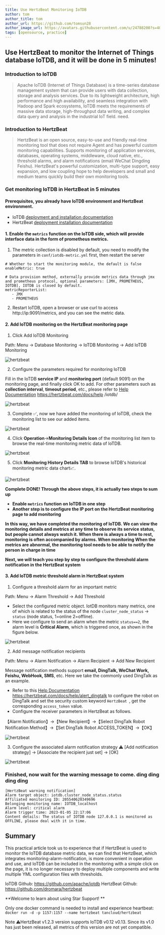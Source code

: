 ```yaml
---
title: Use HertzBeat Monitoring IoTDB     
author: tom  
author_title: tom   
author_url: https://github.com/tomsun28  
author_image_url: https://avatars.githubusercontent.com/u/24788200?s=400&v=4  
tags: [opensource, practice]
---
```


## Use HertzBeat to monitor the Internet of Things database IoTDB, and it will be done in 5 minutes!

### Introduction to IoTDB

> Apache IoTDB (Internet of Things Database) is a time-series database management system that can provide users with data collection, storage and analysis services.
> Due to its lightweight architecture, high performance and high availability, and seamless integration with Hadoop and Spark ecosystems, IoTDB meets the requirements of massive data storage, high-throughput data writing, and complex data query and analysis in the industrial IoT field. need.

### Introduction to HertzBeat

> HertzBeat is an open source, easy-to-use and friendly real-time monitoring tool that does not require Agent and has powerful custom monitoring capabilities.
> Supports monitoring of application services, databases, operating systems, middleware, cloud native, etc., threshold alarms, and alarm notifications (email WeChat Dingding Feishu).
> HertzBeat's powerful customization, multi-type support, easy expansion, and low coupling hope to help developers and small and medium teams quickly build their own monitoring tools.

### Get monitoring IoTDB in HertzBeat in 5 minutes

#### Prerequisites, you already have IoTDB environment and HertzBeat environment.

- IoTDB [deployment and installation documentation](https://iotdb.apache.org/UserGuide/V0.13.x/QuickStart/QuickStart.html)
- HertzBeat [deployment installation documentation](https://hertzbeat.com/docs/start/docker-deploy)

#### 1. Enable the `metrics` function on the IoTDB side, which will provide interface data in the form of prometheus metrics.

1. The metric collection is disabled by default, you need to modify the parameters in `conf/iotdb-metric.yml` first, then restart the server
```
# Whether to start the monitoring module, the default is false
enableMetric: true

# Data provision method, externally provide metrics data through jmx and prometheus protocol, optional parameters: [JMX, PROMETHEUS, IOTDB], IOTDB is closed by default.
metricReporterList:
   - JMX
   - PROMETHEUS
```

2. Restart IoTDB, open a browser or use curl to access http://ip:9091/metrics, and you can see the metric data.

#### 2. Add IoTDB monitoring on the HertzBeat monitoring page

1. Click Add IoTDB Monitoring

Path: Menu -> Database Monitoring -> IoTDB Monitoring -> Add IoTDB Monitoring

![hertzbeat](/img/blog/monitor-iotdb-1.png)

2. Configure the parameters required for monitoring IoTDB

Fill in the IoTDB **service IP** and **monitoring port** (default 9091) on the monitoring page, and finally click OK to add.
For other parameters such as **collection interval**, **timeout period**, etc., please refer to [Help Documentation](https://hertzbeat.com/docs/help/iotdb/) https://hertzbeat.com/docs/help /iotdb/

![hertzbeat](/img/blog/monitor-iotdb-2.png)

3. Complete ✅, now we have added the monitoring of IoTDB, check the monitoring list to see our added items.

![hertzbeat](/img/blog/monitor-iotdb-3.png)

4. Click **Operation**->**Monitoring Details Icon** of the monitoring list item to browse the real-time monitoring metric data of IoTDB.

![hertzbeat](/img/blog/monitor-iotdb-4.png)

5. Click **Monitoring History Details TAB** to browse IoTDB's historical monitoring metric data chart📈.

![hertzbeat](/img/blog/monitor-iotdb-5.png)

**Complete DONE! Through the above steps, it is actually two steps to sum up**
- **Enable `metrics` function on IoTDB in one step**
- **Another step is to configure the IP port on the HertzBeat monitoring page to add monitoring**


**In this way, we have completed the monitoring of IoTDB. We can view the monitoring details and metrics at any time to observe its service status, but people cannot always watch it. When there is always a time to rest, monitoring is often accompanied by alarms. When monitoring When the metrics are abnormal, the monitoring tool needs to be able to notify the person in charge in time**

**Next, we will teach you step by step to configure the threshold alarm notification in the HertzBeat system**

#### 3. Add IoTDB metric threshold alarm in HertzBeat system

1. Configure a threshold alarm for an important metric

Path: Menu -> Alarm Threshold -> Add Threshold

- Select the configured metric object. IotDB monitors many metrics, one of which is related to the status of the node `cluster_node_status` -> `status` (node status, 1=online 2=offline).
- Here we configure to send an alarm when the metric `status==2`, the alarm level is **Critical Alarm**, which is triggered once, as shown in the figure below.

![hertzbeat](/img/blog/monitor-iotdb-6.png)


2. Add message notification recipients

Path: Menu -> Alarm Notification -> Alarm Recipient -> Add New Recipient

Message notification methods support **email, DingTalk, WeChat Work, Feishu, WebHook, SMS**, etc. Here we take the commonly used DingTalk as an example.

- Refer to this [Help Documentation](https://hertzbeat.com/docs/help/alert_dingtalk) https://hertzbeat.com/docs/help/alert_dingtalk to configure the robot on DingTalk and set the security custom keyword `HertzBeat `, get the corresponding `access_token` value.
- Configure the receiver parameters in HertzBeat as follows.

【Alarm Notification】->【New Recipient】->【Select DingTalk Robot Notification Method】->【Set DingTalk Robot ACCESS_TOKEN】->【OK】

![hertzbeat](/img/blog/alert-notice-1.png)

3. Configure the associated alarm notification strategy ⚠️ [Add notification strategy] -> [Associate the recipient just set] -> [OK]

![hertzbeat](/img/blog/alert-notice-2.png)


### Finished, now wait for the warning message to come. ding ding ding ding

```
[HertzBeat warning notification]
Alarm target object: iotdb.cluster_node_status.status
Affiliated monitoring ID: 205540620349696
Belonging monitoring name: IOTDB_localhost
Alarm level: critical alarm
Alarm trigger time: 2023-01-05 22:17:06
Content details: The status of IOTDB node 127.0.0.1 is monitored as OFFLINE, please deal with it in time.
```

## Summary

This practical article took us to experience that if HertzBeat is used to monitor the IoTDB database metric data, we can find that HertzBeat, which integrates monitoring-alarm-notification, is more convenient in operation and use, and IoTDB can be included in the monitoring with a simple click on the page, it is no longer necessary to deploy multiple components and write multiple YML configuration files with thresholds.

IoTDB Github: https://github.com/apache/iotdb
HertzBeat Github: https://github.com/dromara/hertzbeat

**Welcome to learn about using Star Support! **

Only one docker command is needed to install and experience heartbeat:
`docker run -d -p 1157:1157 --name hertzbeat tancloud/hertzbeat`

Note ⚠️HertzBeat v1.2.3 version supports IoTDB v0.12 v0.13. Since its v1.0 has just been released, all metrics of this version are not yet compatible.
